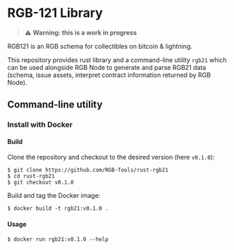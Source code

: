 # RGB-121 Library

> :warning: **Warning: this is a work in progress**

RGB121 is an RGB schema for collectibles on bitcoin & lightning.

This repository provides rust library and a command-line utility `rgb21` which
can be used alongside RGB Node to generate and parse RGB21 data (schema, issue
assets, interpret contract information returned by RGB Node).

## Command-line utility

### Install with Docker

#### Build

Clone the repository and checkout to the desired version (here `v0.1.0`):

```console
$ git clone https://github.com/RGB-Tools/rust-rgb21
$ cd rust-rgb21
$ git checkout v0.1.0
```

Build and tag the Docker image:

```console
$ docker build -t rgb21:v0.1.0 .
```

#### Usage

```console
$ docker run rgb21:v0.1.0 --help
```
